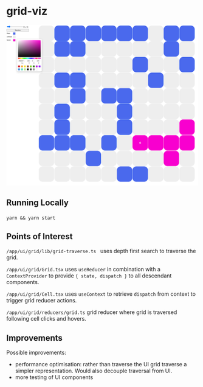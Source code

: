 # grid-viz

![Test](./docs/screenshot-01.png)

## Running Locally

`yarn && yarn start`

## Points of Interest

`/app/ui/grid/lib/grid-traverse.ts ` uses depth first search to traverse the grid.

`/app/ui/grid/Grid.tsx` uses `useReducer` in combination with a `ContextProvider` to provide  `{ state, dispatch }` to all descendant components.

`/app/ui/grid/Cell.tsx` uses `useContext` to retrieve `dispatch` from context to trigger grid reducer actions.

`/app/ui/grid/reducers/grid.ts` grid reducer where grid is traversed following cell clicks and hovers.

## Improvements

Possible improvements:
- performance optimisation: rather than traverse the UI grid traverse a simpler representation. Would also decouple traversal from UI.
- more testing of UI components
